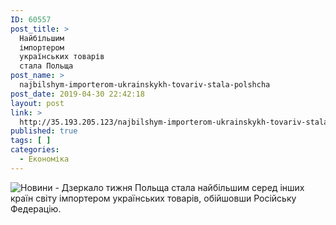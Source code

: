 ```yaml
---
ID: 60557
post_title: >
  Найбільшим
  імпортером
  українських товарів
  стала Польща
post_name: >
  najbilshym-importerom-ukrainskykh-tovariv-stala-polshcha
post_date: 2019-04-30 22:42:18
layout: post
link: >
  http://35.193.205.123/najbilshym-importerom-ukrainskykh-tovariv-stala-polshcha/
published: true
tags: [ ]
categories:
  - Економіка
---
```

 <img src="https://image.zn.ua/media/images/645x426/Aug2016/156655.jpg" alt="Новини - Дзеркало тижня"/> Польща стала найбільшим серед інших країн світу імпортером українських товарів, обійшовши Російську Федерацію. 